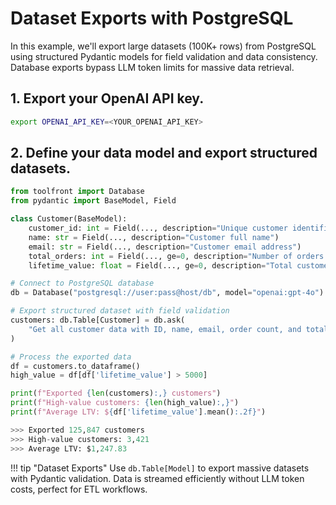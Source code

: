 # Dataset Exports with PostgreSQL 

In this example, we'll export large datasets (100K+ rows) from PostgreSQL using structured Pydantic models for field validation and data consistency. Database exports bypass LLM token limits for massive data retrieval.

## 1. Export your OpenAI API key.

```bash
export OPENAI_API_KEY=<YOUR_OPENAI_API_KEY>
```

## 2. Define your data model and export structured datasets.

```python linenums="1"
from toolfront import Database
from pydantic import BaseModel, Field

class Customer(BaseModel):
    customer_id: int = Field(..., description="Unique customer identifier")
    name: str = Field(..., description="Customer full name")
    email: str = Field(..., description="Customer email address")
    total_orders: int = Field(..., ge=0, description="Number of orders placed")
    lifetime_value: float = Field(..., ge=0, description="Total customer spend")

# Connect to PostgreSQL database
db = Database("postgresql://user:pass@host/db", model="openai:gpt-4o")

# Export structured dataset with field validation
customers: db.Table[Customer] = db.ask(
    "Get all customer data with ID, name, email, order count, and total spent"
)

# Process the exported data
df = customers.to_dataframe()
high_value = df[df['lifetime_value'] > 5000]

print(f"Exported {len(customers):,} customers")
print(f"High-value customers: {len(high_value):,}")
print(f"Average LTV: ${df['lifetime_value'].mean():.2f}")

>>> Exported 125,847 customers
>>> High-value customers: 3,421
>>> Average LTV: $1,247.83
```

!!! tip "Dataset Exports"
    Use `db.Table[Model]` to export massive datasets with Pydantic validation. Data is streamed efficiently without LLM token costs, perfect for ETL workflows.